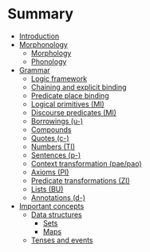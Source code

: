 # Summary

- [Introduction](introduction.md)
- [Morphonology]()
  - [Morphology](morphonology/morphology.md)
  - [Phonology](morphonology/phonology.md)
- [Grammar]()
  - [Logic framework](grammar/logic_framework.md)
  - [Chaining and explicit binding](grammar/chaining_and_explicit_binding.md)
  - [Predicate place binding](grammar/predicate_place_binding.md)
  - [Logical primitives (MI)]()
  - [Discourse predicates (MI)]()
  - [Borrowings (u-)](grammar/borrowings.md)
  - [Compounds](grammar/compounds.md)
  - [Quotes (c-)](grammar/quotes.md)
  - [Numbers (TI)]()
  - [Sentences (p-)](grammar/sentences.md)
  - [Context transformation (pae/pao)]()
  - [Axioms (PI)]()
  - [Predicate transformations (ZI)]()
  - [Lists (BU)]()
  - [Annotations (d-)]()
- [Important concepts]()
  - [Data structures]()
    - [Sets]()
    - [Maps]()
  - [Tenses and events]()